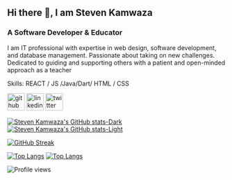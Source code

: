 ## Hi there 👋, I am Steven Kamwaza
### A Software Developer & Educator

I am IT professional with expertise in web design, software development, and database management. Passionate about taking on new challenges. Dedicated to guiding and supporting others with a patient and open-minded approach as a teacher

Skills:  REACT / JS /Java/Dart/ HTML / CSS

[<img src='https://cdn.jsdelivr.net/npm/simple-icons@3.0.1/icons/github.svg' alt='github' height='40'>](https://github.com/StevenKamwaza)  [<img src='https://cdn.jsdelivr.net/npm/simple-icons@3.0.1/icons/linkedin.svg' alt='linkedin' height='40'>](https://www.linkedin.com/in/stevenkamwaza/)  [<img src='https://cdn.jsdelivr.net/npm/simple-icons@3.0.1/icons/twitter.svg' alt='twitter' height='40'>](https://twitter.com/stevenkamwaza)  

[![Steven Kamwaza's GitHub stats-Dark](https://github-readme-stats.vercel.app/api?username=StevenKamwaza&count_private=true&show_icons=true&theme=dark#gh-dark-mode-only)](https://github.com/anuraghazra/github-readme-stats#gh-dark-mode-only)
[![Steven Kamwaza's GitHub stats-Light](https://github-readme-stats.vercel.app/api?username=StevenKamwaza&count_private=true&show_icons=true&theme=default#gh-light-mode-only)](https://github.com/anuraghazra/github-readme-stats#gh-light-mode-only)

[![GitHub Streak](https://streak-stats.demolab.com?user=StevenKamwaza&theme=transparent&hide_border=true&date_format=j%20M%5B%20Y%5D&mode=weekly)](https://git.io/streak-stats)


[![Top Langs](https://github-readme-stats.vercel.app/api/top-langs/?username=StevenKamwaza&langs_count=10&layout=compact&hide_progress=true&theme=dark#gh-dark-mode-only)](https://github.com/anuraghazra/github-readme-stats#gh-dark-mode-only)
[![Top Langs](https://github-readme-stats.vercel.app/api/top-langs/?username=StevenKamwaza&langs_count=10&layout=compact&hide_progress=true&theme=default#gh-light-mode-only)](https://github.com/anuraghazra/github-readme-stats#gh-light-mode-only)




<!-- [![Steven Kamwaza's wakatime stats](https://github-readme-stats.vercel.app/api/wakatime?username=StevenKamwaza)](https://github.com/anuraghazra/github-readme-stats) -->


![Profile views](https://gpvc.arturio.dev/StevenKamwaza)  

<!-- ![GitHub Activity Graph](https://activity-graph.herokuapp.com/graph?username=StevenKamwaza)   -->

<!--
**StevenKamwaza/StevenKamwaza** is a ✨ _special_ ✨ repository because its `README.md` (this file) appears on your GitHub profile.

Here are some ideas to get you started:

- 🔭 I’m currently working on ...
- 🌱 I’m currently learning ...
- 👯 I’m looking to collaborate on ...
- 🤔 I’m looking for help with ...
- 💬 Ask me about ...
- 📫 How to reach me: ...
- 😄 Pronouns: ...
- ⚡ Fun fact: ...
-->
